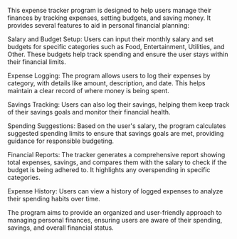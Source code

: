 This expense tracker program is designed to help users manage their finances by tracking expenses, setting budgets, and saving money. It provides several features to aid in personal financial planning:

Salary and Budget Setup: Users can input their monthly salary and set budgets for specific categories such as Food, Entertainment, Utilities, and Other. These budgets help track spending and ensure the user stays within their financial limits.

Expense Logging: The program allows users to log their expenses by category, with details like amount, description, and date. This helps maintain a clear record of where money is being spent.

Savings Tracking: Users can also log their savings, helping them keep track of their savings goals and monitor their financial health.

Spending Suggestions: Based on the user's salary, the program calculates suggested spending limits to ensure that savings goals are met, providing guidance for responsible budgeting.

Financial Reports: The tracker generates a comprehensive report showing total expenses, savings, and compares them with the salary to check if the budget is being adhered to. It highlights any overspending in specific categories.

Expense History: Users can view a history of logged expenses to analyze their spending habits over time.

The program aims to provide an organized and user-friendly approach to managing personal finances, ensuring users are aware of their spending, savings, and overall financial status.






